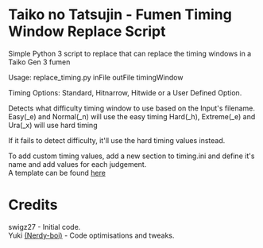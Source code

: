 # Taiko no Tatsujin - Fumen Timing Window Replace Script

Simple Python 3 script to replace that can replace the timing windows in a Taiko Gen 3 fumen

Usage: replace_timing.py inFile outFile timingWindow

Timing Options: Standard, Hitnarrow, Hitwide or a User Defined Option.


Detects what difficulty timing window to use based on the Input's filename.  
Easy(\_e) and Normal(\_n) will use the easy timing
Hard(\_h), Extreme(\_e) and Ura(\_x) will use hard timing

If it fails to detect difficulty, it'll use the hard timing values instead.

To add custom timing values, add a new section to timing.ini and define it's name and add values for each judgement.  
A template can be found [here](TaikoFumenTimingReplace/resource/template.ini)

# Credits

swigz27 - Initial code.  
Yuki [(Nerdy-boi)](https://github.com/Nerdy-boi) - Code optimisations and tweaks.
